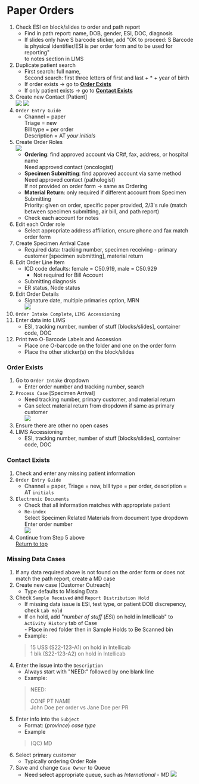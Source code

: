 # Paper Orders

1. Check ESI on block/slides to order and path report
	- Find in path report: name, DOB, gender, ESI, DOC, diagnosis
	- If slides only have S barcode sticker, add "OK to proceed: S Barcode is physical identifier/ESI is per order form and to be used for reporting"<br> to notes section in LIMS
2. Duplicate patient search
	- First search: full name, <br>Second search: first three letters of first and last + * + year of birth
	- If order exists → go to **[Order Exists](#order-exists)**
	- If only patient exists → go to **[Contact Exists](#contact-exists)**
3. Create new Contact [Patient]<br>
	![](./images/image1.PNG)
	![](./images/image2.PNG)
4. `Order Entry Guide`
	- Channel = paper<br>Triage = new<br>Bill type = per order<br>Description = AT *your initials*
5. Create Order Roles<br>
	![](./images/image4.PNG)
	- **Ordering**: find approved account via CR#, fax, address, or hospital name<br>Need approved contact (oncologist)
	- **Specimen Submitting**: find approved account via same method<br>Need approved contact (pathologist)<br>If not provided on order form → same as Ordering
	- **Material Return**: only required if different account from Specimen Submitting<br>Priority: given on order, specific paper provided, 2/3's rule (match between specimen submitting, air bill, and path report)
	- Check each account for notes
6. Edit each Order role
	- Select appropriate address affiliation, ensure phone and fax match order form
7. Create Specimen Arrival Case
	- Required data: tracking number, specimen receiving - primary customer [specimen submitting], material return
8. Edit Order Line Item
	- ICD code defaults: female = C50.919, male = C50.929
		- Not required for Bill Account
	- Submitting diagnosis
	- ER status, Node status
9. Edit Order Details
	- Signature date, multiple primaries option, MRN<br>![](./images/image6.PNG)
10. `Order Intake Complete`, `LIMS Accessioning`
11. Enter data into LIMS
	- ESI, tracking number, number of stuff [blocks/slides], container code, DOC
12. Print two O-Barcode Labels and Accession
	- Place one O-barcode on the folder and one on the order form
	- Place the other sticker(s) on the block/slides

### Order Exists

1. Go to `Order Intake` dropdown
	- Enter order number and tracking number, search
2. `Process Case` [Specimen Arrival]
	- Need tracking number, primary customer, and material return
	- Can select material return from dropdown if same as primary customer<br>![](./images/image5.PNG)
3. Ensure there are other no open cases
4. LIMS Accessioning
	- ESI, tracking number, number of stuff [blocks/slides], container code, DOC

### Contact Exists

1. Check and enter any missing patient information
2. `Order Entry Guide`
	- Channel = paper, Triage = new, bill type = per order, description = AT `initials`
3. `Electronic Documents`
	- Check that all information matches with appropriate patient
	- `Re-index`<br>Select Specimen Related Materials from document type dropdown<br>Enter order number<br>![](./images/image3.PNG)
4. Continue from Step 5 above<br>[Return to top](#paper-orders)

### Missing Data Cases

1. If any data required above is not found on the order form or does not match the path report, create a MD case
2. Create new case [Customer Outreach]
	- Type defaults to Missing Data
3. Check `Sample Received` and `Report Distribution Hold`
	- If missing data issue is ESI, test type, or patient DOB discrepency, check `Lab Hold`
	- If on hold, add "*number of stuff* (*ESI*) on hold in Intellicab" to `Activity History` tab of Case<br>- Place in red folder then in Sample Holds to Be Scanned bin
	- Example:
	> 15 USS (S22-123-A1) on hold in Intellicab<br>
	> 1 blk (S22-123-A2) on hold in Intellicab
4. Enter the issue into the `Description`
	- Always start with "NEED:" followed by one blank line
	- Example: 
	> NEED:
	>
	> CONF PT NAME<br>
	> John Doe per order vs Jane Doe per PR
5. Enter info into the `Subject`
	- Format: (*province*) *case type*
	- Example 
	> (QC) MD
6. Select primary customer
	- Typically ordering Order Role
7. Save and change `Case Owner` to Queue
	- Need select appropriate queue, such as *International - MD*
![](./images/image7.PNG)